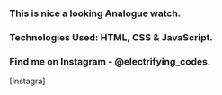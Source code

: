### This is nice a looking Analogue watch.

### Technologies Used: HTML, CSS & JavaScript.

### Find me on Instagram - @electrifying_codes.

[Instagra]

